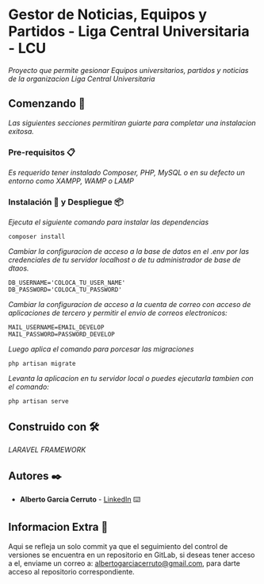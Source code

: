 # Gestor de Noticias, Equipos y Partidos - Liga Central Universitaria - LCU

_Proyecto que permite gesionar Equipos universitarios, partidos y noticias de la organizacion Liga Central Universitaria_

## Comenzando 🚀

_Las siguientes secciones permitiran guiarte para completar una instalacion exitosa._


### Pre-requisitos 📋

_Es requerido tener instalado Composer, PHP, MySQL o en su defecto un entorno como XAMPP, WAMP o LAMP_


### Instalación 🔧 y Despliegue 📦

_Ejecuta el siguiente comando para instalar las dependencias_

```
composer install
```

_Cambiar la configuracion de acceso a la base de datos en el .env por las credenciales de tu servidor localhost o de tu administrador de base de dtaos._

```
DB_USERNAME='COLOCA_TU_USER_NAME'
DB_PASSWORD='COLOCA_TU_PASSWORD'
```

_Cambiar la configuracion de acceso a la cuenta de correo con acceso de aplicaciones de tercero y permitir el envio de correos electronicos:_

```
MAIL_USERNAME=EMAIL_DEVELOP
MAIL_PASSWORD=PASSWORD_DEVELOP
```

_Luego aplica el comando para porcesar las migraciones_

```
php artisan migrate
```

_Levanta la aplicacion en tu servidor local o puedes ejecutarla tambien con el comando:_

```
php artisan serve
```


## Construido con 🛠️

_LARAVEL FRAMEWORK_

## Autores ✒️


* **Alberto Garcia Cerruto** - [LinkedIn](https://www.linkedin.com/in/alberto-garcia-cerruto/) ⌨️

## Informacion Extra 📄

Aqui se refleja un solo commit ya que el seguimiento del control de versiones se encuentra en un repositorio en GitLab, si deseas tener acceso a el, enviame un correo a: albertogarciacerruto@gmail.com, para darte acceso al repositorio correspondiente.



